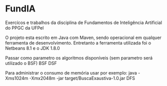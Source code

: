 # FundIA
Exercícos e trabalhos da disciplina de Fundamentos de Inteligência Artificial do PPGC da UFPel

O projeto esta escrito em Java com Maven, sendo operacional em qualquer ferramenta de desenvolvimento. Entretanto a 
ferramenta utilizada foi o Netbeans 8.1 e o JDK 1.8.0

Passar como parametro os algoritmos disponíveis (sem parametro será utilizado o BSF)
    BSF
    DSF

Para administrar o consumo de memória usar por exemplo:
      java -Xms1024m -Xmx2048m -jar target/BuscaExaustiva-1.0.jar DFS
